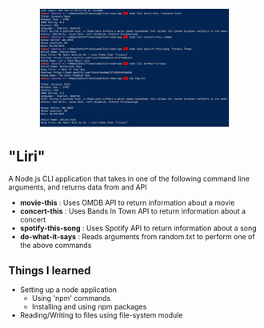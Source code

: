  <p align="center">
  <img width="75%" src="liri-screenshot.png">


# "Liri" 
A Node.js CLI application that takes in one of the following command line arguments, and returns data from and API
* **movie-this** : Uses OMDB API to return information about a movie
* **concert-this**  :  Uses Bands In Town API to return information about a concert
* **spotify-this-song**  :  Uses Spotify API to return information about a song
* **do-what-it-says** : Reads arguments from random.txt to perform one of the above commands

## Things I learned
* Setting up a node application
  * Using 'npm' commands
  * Installing and using npm packages
* Reading/Writing to files using file-system module



